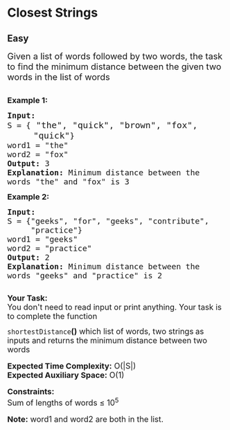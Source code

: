 # Closest Strings
## Easy 
<div class="problem-statement">
                <p></p><p><span style="font-size:20px">Given a list of words followed by two words, the task to find the minimum distance between the given two words in the list of words</span></p>

<p><br>
<span style="font-size:18px"><strong>Example 1:</strong></span></p>

<pre><span style="font-size:18px"><strong>Input:</strong>
S = {</span><span style="font-size:20px"> "the", "quick", "brown", "fox", 
     "quick"</span><span style="font-size:18px">}
word1 = "the"
word2 = "fox"
<strong>Output:</strong> 3
<strong>Explanation: </strong>Minimum distance between the 
words "the" and "fox" is 3</span>
</pre>

<p><strong><span style="font-size:18px">Example 2:</span></strong></p>

<pre><span style="font-size:18px"><strong>Input:</strong>
S = {"geeks", "for", "geeks", "contribute", 
     "practice"}
word1 = "geeks"
word2 = "practice"
<strong>Output:</strong> 2
<strong>Explanation: </strong>Minimum distance between the
words "geeks" and "practice" is 2</span>
</pre>

<p><br>
<span style="font-size:18px"><strong>Your Task:&nbsp;&nbsp;</strong><br>
You don't need to read input or print anything. Your task is to complete the function </span></p>

<div><span style="font-size:18px"><code>shortestDistance</code><strong>()</strong>&nbsp;which list of words, two strings<strong> </strong>as inputs and returns the minimum distance between two words</span></div>

<div><br>
<span style="font-size:18px"><strong>Expected Time Complexity:</strong> O(|S|)</span><br>
<span style="font-size:18px"><strong>Expected Auxiliary Space:</strong> O(1)</span></div>

<div><br>
<span style="font-size:18px"><strong>Constraints:</strong></span><br>
<span style="font-size:18px">Sum of lengths of words ≤ 10<sup>5</sup></span></div>

<div><br>
<span style="font-size:18px"><strong>Note:</strong> word1 and word2 are both in the list.</span></div>
 <p></p>
            </div>